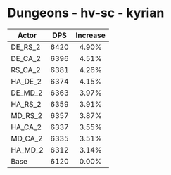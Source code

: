 # Dungeons - hv-sc - kyrian
| Actor | DPS | Increase |
|---|:---:|:---:|
|DE_RS_2|6420|4.90%|
|DE_CA_2|6396|4.51%|
|RS_CA_2|6381|4.26%|
|HA_DE_2|6374|4.15%|
|DE_MD_2|6363|3.97%|
|HA_RS_2|6359|3.91%|
|MD_RS_2|6357|3.87%|
|HA_CA_2|6337|3.55%|
|MD_CA_2|6335|3.51%|
|HA_MD_2|6312|3.14%|
|Base|6120|0.00%|
